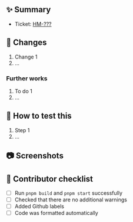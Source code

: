 <!-- This is a comment, only you can see this while editing -->
<!-- Feel free to remove sections that you don't need -->

<!-- Pull request title must include ticket key and capitalize first letter -->
<!-- [HM-???] Your pull request title -->

## :sparkles: Summary

<!-- Copy the link of the ticket from Jira website -->
- Ticket: [HM-???](paste-the-link-here)

<!-- Long description of PR -->
<!-- Why are we doing this? -->
<!-- Any context or related work/ticket? -->

## :ticket: Changes

<!-- Describe the changes you are introducing here -->
1. Change 1
1. ...

### Further works

<!-- Any other work to be done? -->
1. To do 1
1. ...

## :thinking: How to test this

<!-- What environment? What login? What steps? ... -->
1. Step 1
1. ...

## :camera: Screenshots

<!-- If your ticket includes UI changes, drag and drop images here -->

## :construction: Contributor checklist

- [ ] Run `pnpm build` and `pnpm start` successfully
- [ ] Checked that there are no additional warnings
- [ ] Added Github labels
- [ ] Code was formatted automatically

<!-- When reviewing code, you should follow https://conventionalcomments.org -->
